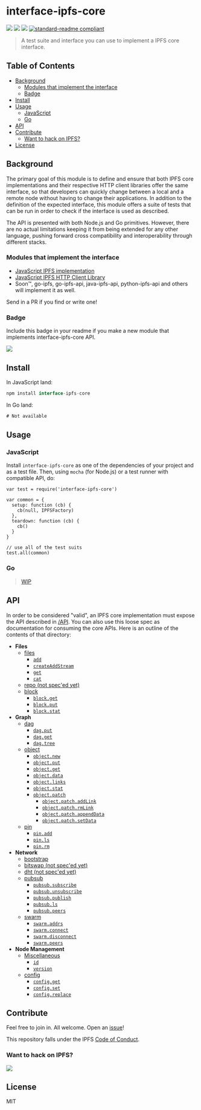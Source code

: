 # interface-ipfs-core

[![](https://img.shields.io/badge/made%20by-Protocol%20Labs-blue.svg?style=flat-square)](http://ipn.io)
[![](https://img.shields.io/badge/freenode-%23ipfs-blue.svg?style=flat-square)](http://webchat.freenode.net/?channels=%23ipfs)
[![](https://img.shields.io/badge/project-IPFS-blue.svg?style=flat-square)](http://ipfs.io/)
[![standard-readme compliant](https://img.shields.io/badge/standard--readme-OK-green.svg?style=flat-square)](https://github.com/RichardLitt/standard-readme)

> A test suite and interface you can use to implement a IPFS core interface.

## Table of Contents

- [Background](#background)
  - [Modules that implement the interface](#modules-that-implement-the-interface)
  - [Badge](#badge)
- [Install](#install)
- [Usage](#usage)
  - [JavaScript](#nodejs)
  - [Go](#go)
- [API](#api)
- [Contribute](#contribute)
  - [Want to hack on IPFS?](#want-to-hack-on-ipfs)
- [License](#license)

## Background

The primary goal of this module is to define and ensure that both IPFS core implementations and their respective HTTP client libraries offer the same interface, so that developers can quickly change between a local and a remote node without having to change their applications. In addition to the definition of the expected interface, this module offers a suite of tests that can be run in order to check if the interface is used as described.

The API is presented with both Node.js and Go primitives. However, there are no actual limitations keeping it from being extended for any other language, pushing forward cross compatibility and interoperability through different stacks.

### Modules that implement the interface

- [JavaScript IPFS implementation](https://github.com/ipfs/js-ipfs)
- [JavaScript IPFS HTTP Client Library](https://github.com/ipfs/js-ipfs-api)
- Soon™, go-ipfs, go-ipfs-api, java-ipfs-api, python-ipfs-api and others will implement it as well.

Send in a PR if you find or write one!

### Badge

Include this badge in your readme if you make a new module that implements interface-ipfs-core API.

![](/img/badge.png)

## Install

In JavaScript land:
```js
npm install interface-ipfs-core
```

In Go land:

```go
# Not available
```

## Usage

### JavaScript

Install `interface-ipfs-core` as one of the dependencies of your project and as a test file. Then, using `mocha` (for Node.js) or a test runner with compatible API, do:

```
var test = require('interface-ipfs-core')

var common = {
  setup: function (cb) {
    cb(null, IPFSFactory)
  },
  teardown: function (cb) {
    cb()
  }
}

// use all of the test suits
test.all(common)
```

### Go

> [WIP](https://github.com/ipfs/interface-ipfs-core/issues/66)

## API

In order to be considered "valid", an IPFS core implementation  must expose the API described in [/API](/API). You can also use this loose spec as documentation for consuming the core APIs. Here is an outline of the contents of that directory:

- **Files**
  - [files](/SPEC/FILES.md)
    - [`add`](/SPEC/FILES.md#add)
    - [`createAddStream`](/SPEC/FILES.md#createaddstream)
    - [`get`](/SPEC/FILES.md#get)
    - [`cat`](/SPEC/FILES.md#cat)
  - [repo (not spec'ed yet)](/SPEC/REPO)
  - [block](/SPEC/BLOCK.md)
    - [`block.get`](/SPEC/BLOCK.md#get)
    - [`block.put`](/SPEC/BLOCK.md#put)
    - [`block.stat`](/SPEC/BLOCK.md#stat)
- **Graph**
  - [dag](/SPEC/DAG.md)
    - [`dag.put`](/SPEC/DAG.md#dagput)
    - [`dag.get`](/SPEC/DAG.md#dagget)
    - [`dag.tree`](/SPEC/DAG.md#dagtree)
  - [object](/SPEC/OBJECT.md)
    - [`object.new`](/SPEC/OBJECT.md#objectnew)
    - [`object.put`](/SPEC/OBJECT.md#objectput)
    - [`object.get`](/SPEC/OBJECT.md#objectget)
    - [`object.data`](/SPEC/OBJECT.md#objectdata)
    - [`object.links`](/SPEC/OBJECT.md#objectlinks)
    - [`object.stat`](/SPEC/OBJECT.md#objectstat)
    - [`object.patch`](/SPEC/OBJECT.md#objectpatch)
      - [`object.patch.addLink`](/SPEC/OBJECT.md#objectpatchaddlink)
      - [`object.patch.rmLink`](/SPEC/OBJECT.md#objectpatchrmlink)
      - [`object.patch.appendData`](/SPEC/OBJECT.md#objectpatchappenddata)
      - [`object.patch.setData`](/SPEC/OBJECT.md#objectpatchsetdata)
  - [pin](/SPEC/PIN.md)
    - [`pin.add`](/SPEC/PIN.md#add)
    - [`pin.ls`](/SPEC/PIN.md#ls)
    - [`pin.rm`](/SPEC/PIN.md#rm)
- **Network**
  - [bootstrap](/SPEC/BOOSTRAP.md)
  - [bitswap (not spec'ed yet)](/SPEC/BITSWAP.md)
  - [dht (not spec'ed yet)](/SPEC/DHT.md)
  - [pubsub](/SPEC/PUBSUB.md)
    - [`pubsub.subscribe`](/SPEC/PUBSUB.md#pubsubsubscribe)
    - [`pubsub.unsubscribe`](/SPEC/PUBSUB.md#pubsubunsubscribe)
    - [`pubsub.publish`](/SPEC/PUBSUB.md#pubsubpublish)
    - [`pubsub.ls`](/SPEC/PUBSUB.md#pubsubls)
    - [`pubsub.peers`](/SPEC/PUBSUB.md#pubsubpeers)
  - [swarm](/SPEC/SWARM.md)
    - [`swarm.addrs`](/SPEC/SWARM.md#addrs)
    - [`swarm.connect`](/SPEC/SWARM.md#connect)
    - [`swarm.disconnect`](/SPEC/SWARM.md#disconnect)
    - [`swarm.peers`](/SPEC/SWARM.md#peers)
- **Node Management**
  - [Miscellaneous](/SPEC/MISCELLANEOUS.md)
    - [`id`](/SPEC/MISCELLANEOUS.md#id)
    - [`version`](/SPEC/MISCELLANEOUS.md#version)
  - [config](/SPEC/CONFIG.md)
    - [`config.get`](/SPEC/CONFIG.md#get)
    - [`config.set`](/SPEC/CONFIG.md#set)
    - [`config.replace`](/SPEC/CONFIG.md#replace)

## Contribute

Feel free to join in. All welcome. Open an [issue](https://github.com/ipfs/interface-ipfs-core/issues)!

This repository falls under the IPFS [Code of Conduct](https://github.com/ipfs/community/blob/master/code-of-conduct.md).

### Want to hack on IPFS?

[![](https://cdn.rawgit.com/jbenet/contribute-ipfs-gif/master/img/contribute.gif)](https://github.com/ipfs/community/blob/master/contributing.md)

## License

MIT

[UnixFS]: https://github.com/ipfs/specs/tree/master/unixfs
